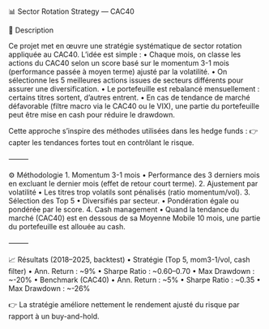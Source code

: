 📊 Sector Rotation Strategy — CAC40

🔎 Description

Ce projet met en œuvre une stratégie systématique de sector rotation appliquée au CAC40.
L’idée est simple :
	•	Chaque mois, on classe les actions du CAC40 selon un score basé sur le momentum 3-1 mois (performance passée à moyen terme) ajusté par la volatilité.
	•	On sélectionne les 5 meilleures actions issues de secteurs différents pour assurer une diversification.
	•	Le portefeuille est rebalancé mensuellement : certains titres sortent, d’autres entrent.
	•	En cas de tendance de marché défavorable (filtre macro via le CAC40 ou le VIX), une partie du portefeuille peut être mise en cash pour réduire le drawdown.

Cette approche s’inspire des méthodes utilisées dans les hedge funds :
👉 capter les tendances fortes tout en contrôlant le risque.

⸻

⚙️ Méthodologie
	1.	Momentum 3-1 mois
	•	Performance des 3 derniers mois en excluant le dernier mois (effet de retour court terme).
	2.	Ajustement par volatilité
	•	Les titres trop volatils sont pénalisés (ratio momentum/vol).
	3.	Sélection des Top 5
	•	Diversifiés par secteur.
	•	Pondération égale ou pondérée par le score.
	4.	Cash management
	•	Quand la tendance du marché (CAC40) est en dessous de sa Moyenne Mobile 10 mois, une partie du portefeuille est allouée au cash.

⸻

📈 Résultats (2018–2025, backtest)
	•	Stratégie (Top 5, mom3-1/vol, cash filter)
	•	Ann. Return : ~9%
	•	Sharpe Ratio : ~0.60–0.70
	•	Max Drawdown : ~-20%
	•	Benchmark (CAC40)
	•	Ann. Return : ~5%
	•	Sharpe Ratio : ~0.35
	•	Max Drawdown : ~-26%

👉 La stratégie améliore nettement le rendement ajusté du risque par rapport à un buy-and-hold.
